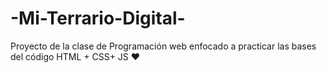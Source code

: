 # -Mi-Terrario-Digital-
Proyecto de la clase de Programación web enfocado a practicar las bases del código HTML + CSS+ JS ❤️
